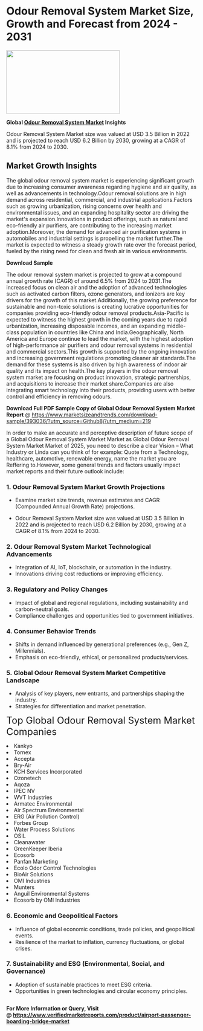 <H1>Odour Removal System Market Size, Growth and Forecast from 2024 - 2031</H1><img class="aligncenter size-medium wp-image-584254" src="https://thirdeyenews.in/wp-content/uploads/2024/09/Global-Market-Research-300x168.jpeg" alt="" width="300" height="168" /><p><strong>Global&nbsp;<a href="https://www.marketsizeandtrends.com/download-sample/393036/?utm_source=Github8j?utm_medium=219">Odour Removal System Market</a> Insights</strong></p><p>Odour Removal System Market size was valued at USD 3.5 Billion in 2022 and is projected to reach USD 6.2 Billion by 2030, growing at a CAGR of 8.1% from 2024 to 2030.</p><p><h2>Market Growth Insights</h2> <p>The global odour removal system market is experiencing significant growth due to increasing consumer awareness regarding hygiene and air quality, as well as advancements in technology.Odour removal solutions are in high demand across residential, commercial, and industrial applications.Factors such as growing urbanization, rising concerns over health and environmental issues, and an expanding hospitality sector are driving the market's expansion.Innovations in product offerings, such as natural and eco-friendly air purifiers, are contributing to the increasing market adoption.Moreover, the demand for advanced air purification systems in automobiles and industrial settings is propelling the market further.The market is expected to witness a steady growth rate over the forecast period, fueled by the rising need for clean and fresh air in various environments.</p> <p><strong>Download Sample</strong></p> <p>The odour removal system market is projected to grow at a compound annual growth rate (CAGR) of around 6.5% from 2024 to 2031.The increased focus on clean air and the adoption of advanced technologies such as activated carbon filters, ozone generators, and ionizers are key drivers for the growth of this market.Additionally, the growing preference for sustainable and non-toxic solutions is creating lucrative opportunities for companies providing eco-friendly odour removal products.Asia-Pacific is expected to witness the highest growth in the coming years due to rapid urbanization, increasing disposable incomes, and an expanding middle-class population in countries like China and India.Geographically, North America and Europe continue to lead the market, with the highest adoption of high-performance air purifiers and odour removal systems in residential and commercial sectors.This growth is supported by the ongoing innovation and increasing government regulations promoting cleaner air standards.The demand for these systems is also driven by high awareness of indoor air quality and its impact on health.The key players in the odour removal system market are focusing on product innovation, strategic partnerships, and acquisitions to increase their market share.Companies are also integrating smart technology into their products, providing users with better control and efficiency in removing odours.<p><span class=""><strong>Download Full PDF Sample Copy of Global Odour Removal System Market Report</strong> @ <a href="https://www.marketsizeandtrends.com/download-sample/393036/?utm_source=Github8j?utm_medium=219" target="_blank">https://www.marketsizeandtrends.com/download-sample/393036/?utm_source=Github8j?utm_medium=219</a></span></p><p>In order to make an accurate and perceptive description of future scope of a Global&nbsp;Odour Removal System Market Market as Global&nbsp;Odour Removal System Market Market of 2025, you need to describe a clear Vision &ndash; What Industry or Linda can you think of for example: Quote from a Technology, healthcare, automotive, renewable energy, name the market you are Reffering to.However, some general trends and factors usually impact market reports and their future outlook include:</p><h3>1.&nbsp;<strong>Odour Removal System Market Growth Projections</strong></h3><ul><li>Examine market size trends, revenue estimates and CAGR (Compounded Annual Growth Rate) projections.</li><li><p>Odour Removal System Market size was valued at USD 3.5 Billion in 2022 and is projected to reach USD 6.2 Billion by 2030, growing at a CAGR of 8.1% from 2024 to 2030.</p></li></ul><h3>2.&nbsp;<strong>Odour Removal System Market Technological Advancements</strong></h3><ul><li>Integration of AI, IoT, blockchain, or automation in the industry.</li><li>Innovations driving cost reductions or improving efficiency.</li></ul><h3>3.&nbsp;<strong>Regulatory and Policy Changes</strong></h3><ul><li>Impact of global and regional regulations, including sustainability and carbon-neutral goals.</li><li>Compliance challenges and opportunities tied to government initiatives.</li></ul><h3>4.&nbsp;<strong>Consumer Behavior Trends</strong></h3><ul><li>Shifts in demand influenced by generational preferences (e.g., Gen Z, Millennials).</li><li>Emphasis on eco-friendly, ethical, or personalized products/services.</li></ul><h3>5.&nbsp;<strong>Global Odour Removal System Market Competitive Landscape</strong></h3><ul><li>Analysis of key players, new entrants, and partnerships shaping the industry.</li><li>Strategies for differentiation and market penetration.</li></ul><p data-pm-slice="1 1 []"><span style="color: inherit; font-family: inherit; font-size: 25px;">Top Global Odour Removal System Market Companies</span></p><div class="" data-test-id=""><p><li>Kankyo</li><li> Tornex</li><li> Accepta</li><li> Bry-Air</li><li> KCH Services Incorporated</li><li> Ozonetech</li><li> Aqoza</li><li> IPEC NV</li><li> WVT Industries</li><li> Armatec Environmental</li><li> Air Spectrum Environmental</li><li> ERG (Air Pollution Control)</li><li> Forbes Group</li><li> Water Process Solutions</li><li> OSIL</li><li> Cleanawater</li><li> GreenKeeper Iberia</li><li> Ecosorb</li><li> Panfan Marketing</li><li> Ecolo Odor Control Technologies</li><li> BioAir Solutions</li><li> OMI Industries</li><li> Munters</li><li> Anguil Environmental Systems</li><li> Ecosorb by OMI Industries</li></p></div><h3>6.&nbsp;<strong>Economic and Geopolitical Factors</strong></h3><ul><li>Influence of global economic conditions, trade policies, and geopolitical events.</li><li>Resilience of the market to inflation, currency fluctuations, or global crises.</li></ul><h3>7.&nbsp;<strong>Sustainability and ESG (Environmental, Social, and Governance)</strong></h3><ul><li>Adoption of sustainable practices to meet ESG criteria.</li><li>Opportunities in green technologies and circular economy principles.</li></ul><h2><strong style="font-size: 14px;">For More Information or Query, Visit @&nbsp;</strong><a style="background-color: #ffffff; font-size: 14px;" href="https://www.marketsizeandtrends.com/report/odour-removal-system-market/" target="_blank">https://www.verifiedmarketreports.com/product/airport-passenger-boarding-bridge-market</a></h2>